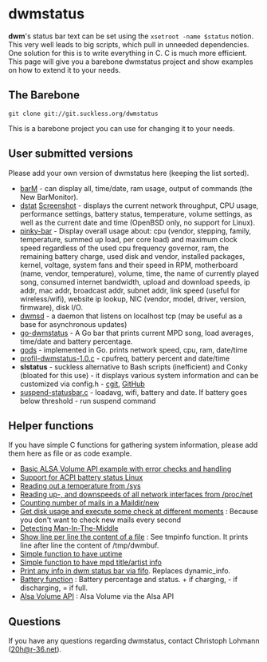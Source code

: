 dwmstatus
=========

**dwm**'s status bar text can be set using the `xsetroot -name $status`
notion. This very well leads to big scripts, which pull in unneeded
dependencies. One solution for this is to write everything in C. C is much
more efficient. This page will give you a barebone dwmstatus project and
show examples on how to extend it to your needs.

The Barebone
------------

	git clone git://git.suckless.org/dwmstatus

This is a barebone project you can use for changing it to your needs.

User submitted versions
-----------------------

Please add your own version of dwmstatus here (keeping the list sorted).

* [barM](barM.c) - can display all, time/date, ram usage, output of commands (the New BarMonitor).
* [dstat](https://www.umaxx.net/dl) [Screenshot](https://www.umaxx.net/dstat.png) - displays the current network throughput, CPU usage, performance settings, battery status, temperature, volume settings, as well as the current date and time (OpenBSD only, no support for Linux).
* [pinky-bar](https://github.com/wifiextender/pinky-bar) - Display overall usage about: cpu (vendor, stepping, family, temperature, summed up load, per core load) and maximum clock speed regardless of the used cpu frequency governor, ram, the remaining battery charge, used disk and vendor, installed packages, kernel, voltage, system fans and their speed in RPM, motherboard (name, vendor, temperature), volume, time, the name of currently played song, consumed internet bandwidth, upload and download speeds, ip addr, mac addr, broadcast addr, subnet addr, link speed (useful for wireless/wifi), website ip lookup, NIC (vendor, model, driver, version, firmware), disk I/O.
* [dwmsd](https://github.com/johnko/dwmsd) - a daemon that listens on localhost tcp (may be useful as a base for asynchronous updates)
* [go-dwmstatus](https://github.com/oniichaNj/go-dwmstatus) - A Go bar that prints current MPD song, load averages, time/date and battery percentage.
* [gods](https://github.com/schachmat/gods) - implemented in Go. prints network speed, cpu, ram, date/time
* [profil-dwmstatus-1.0.c](profil-dwmstatus-1.0.c) - cpufreq, battery percent and date/time
* **slstatus** - suckless alternative to Bash scripts (inefficient) and Conky (bloated for this use) - it displays various system information and can be customized via config.h - [cgit](https://git.nulltime.net/slstatus), [GitHub](https://github.com/drkh5h/slstatus)
* [suspend-statusbar.c](https://github.com/akozadaev/dwm-statusbar) - loadavg, wifi, battery and date. If battery goes below threshold - run suspend command

Helper functions
----------------

If you have simple C functions for gathering system information, please
add them here as file or as code example.

* [Basic ALSA Volume API example with error checks and handling](volume.c)
* [Support for ACPI battery status Linux](new-acpi-battery.c)
* [Reading out a temperature from /sys](dwmstatus-temperature.c)
* [Reading up-, and downspeeds of all network interfaces from /proc/net](dwmstatus-netusage.c)
* [Counting number of mails in a Maildir/new](mail_counter.c)
* [Get disk usage and execute some check at different moments](diskspace_timechk.c) : Because you don't want to check new mails every second
* [Detecting Man-In-The-Middle](dwmstatus-mitm.c)
* [Show line per line the content of a file](dynamic_info.c) : See
  tmpinfo function. It prints line after line the content of
  /tmp/dwmbuf.
* [Simple function to have uptime](uptime.c)
* [Simple function to have mpd title/artist info](mpdstatus.c)
* [Print any info in dwm status bar via fifo](fifo.c). Replaces
  dynamic_info.
* [Battery function](batterystatus.c) : Battery percentage and status. + if
  charging, - if discharging, = if full.
* [Alsa Volume API](getvol.c) : Alsa Volume via the Alsa API

Questions
---------

If you have any questions regarding dwmstatus, contact Christoph Lohmann
(<20h@r-36.net>).

